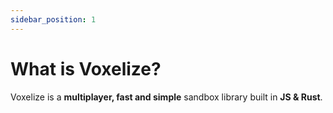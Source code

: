 ```yaml
---
sidebar_position: 1
---
```


# What is Voxelize?

Voxelize is a **multiplayer, fast and simple** sandbox library built in **JS & Rust**.
